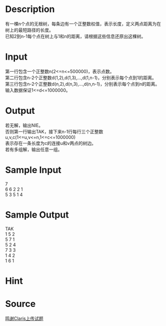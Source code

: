 
# Description

<div class="content"><div>有一棵n个点的无根树，每条边有一个正整数权值，表示长度，定义两点距离为在树上的最短路径的长度。</div>
<div>已知2到n-1每个点在树上与1和n的距离，请根据这些信息还原出这棵树。</div>
<div></div>
<p></p></div>

# Input

<div class="content"><div>第一行包含一个正整数n(2&lt;=n&lt;=500000)，表示点数。</div>
<div>第二行包含n-2个正整数d(1,2),d(1,3),...,d(1,n-1)，分别表示每个点到1的距离。</div>
<div>第三行包含n-2个正整数d(n,2),d(n,3),...,d(n,n-1)，分别表示每个点到n的距离。</div>
<div>输入数据保证1&lt;=d&lt;=1000000。</div>
<div></div>
<p></p></div>

# Output

<div class="content"><div>若无解，输出NIE。</div>
<div>否则第一行输出TAK，接下来n-1行每行三个正整数u,v,c(1&lt;=u,v&lt;=n,1&lt;=c&lt;=1000000)</div>
<div>表示存在一条长度为c的连接u和v两点的树边。</div>
<div>若有多组解，输出任意一组。</div>
<div></div>
<p></p></div>

# Sample Input

<div class="content"><span class="sampledata">7<br/>
6 6 2 2 1<br/>
5 3 5 1 4</span></div>

# Sample Output

<div class="content"><span class="sampledata">TAK<br/>
1 5 2<br/>
5 7 1<br/>
5 2 4<br/>
7 3 3<br/>
1 4 2<br/>
1 6 1</span></div>

# Hint

<div class="content"><p></p></div>

# Source

<div class="content"><p><a href="problemset.php?search=鸣谢Claris上传试题">鸣谢Claris上传试题</a></p></div>

